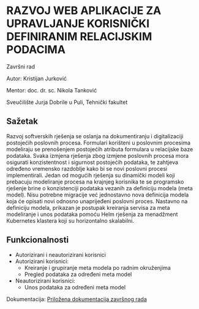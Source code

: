 # RAZVOJ WEB APLIKACIJE ZA UPRAVLJANJE KORISNIČKI DEFINIRANIM RELACIJSKIM PODACIMA

Završni rad

Autor: Kristijan Jurković

Mentor: doc. dr. sc. Nikola Tanković

Sveučilište Jurja Dobrile u Puli, Tehnički fakultet


## Sažetak

Razvoj softverskih rješenja se oslanja na dokumentiranju i digitalizaciji postojećih poslovnih procesa. Formulari korišteni u poslovnim procesima modeliraju se prenošenjem postojećih atributa formulara u relacijske baze podataka. Svaka izmjena rješenja zbog izmjene poslovnih procesa mora osigurati konzistentnost i sigurnost postojećih podataka, te zahtjeva određeno vremensko razdoblje kako bi se novi poslovni procesi implementirali.
Jedan od mogućih rješenja su dinamički modeli koji prebacuju modeliranje procesa na krajnjeg korisnika te se programsko rješenje brine o konzistenciji podataka vezanih za definiciju modela (meta model). Nisu potrebne migracije već jednostavno nova definicija modela koja će opisati novi odnosno unaprijeđeni poslovni proces. Nastavno na definiciju modela, prikazan je postupak kreiranja servisa za meta modeliranje i unos podataka pomoću Helm rješenja za menadžment Kubernetes klastera koji su horizontalno skalabilni.

## Funkcionalnosti

* Autorizirani i neautorizirani korisnici
* Autorizirani korisnici:
  * Kreiranje i grupiranje meta modela po radnim okruženjima 
  * Pregled podataka za određeni meta model
* Neautorizirani korisnici:
  * Unos podataka za određeni meta model

Dokumentacija: [Priložena dokumentacija završnog rada](zavrsni_rad.pdf)